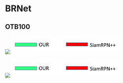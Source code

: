 # BRNet


## OTB100
![](https://github.com/s90210jacklen/BRNet/blob/main/GIrl2.gif)
<img src="https://github.com/s90210jacklen/BRNet/blob/main/label.png" width="350" height="60">


![](https://github.com/s90210jacklen/BRNet/blob/main/Sfood.gif)
<img src="https://github.com/s90210jacklen/BRNet/blob/main/label.png" width="350" height="60">
